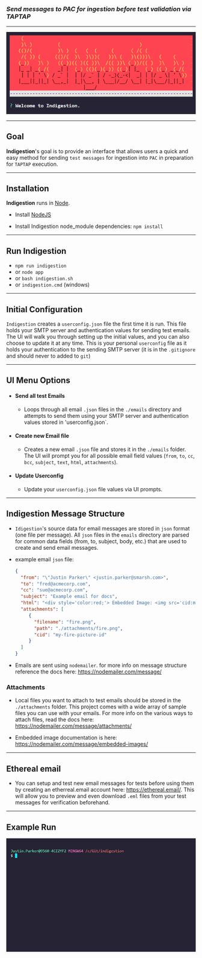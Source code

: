 ### ***Send messages to PAC for ingestion before test validation via TAPTAP***

---

![Indigestion](./docs/indigestion.png)

---

## Goal
**Indigestion**'s goal is to provide an interface that allows users a quick and easy method for sending `test messages` for ingestion into `PAC` in preparation for `TAPTAP` execution.

---

## Installation
**Indigestion** runs in [Node](https://nodejs.org).

* Install [NodeJS](https://nodejs.org)

* Install Indigestion node_module dependencies:
  `npm install`

---

## Run Indigestion
* `npm run indigestion`
* or `node app`
* or `bash indigestion.sh`
* or `indigestion.cmd` (windows)

---

## Initial Configuration

`Indigestion` creates a `userconfig.json` file the first time it is run.  This file holds your SMTP server and authentication values for sending test emails.  The UI will walk you through setting up the initial values, and you can also choose to update it at any time.  This is your personal `userconfig` file as it holds your authentication to the sending SMTP server (it is in the `.gitignore` and should never to added to `git`)

---

## UI Menu Options

* #### Send all test Emails
  * Loops through all email `.json` files in the `./emails` directory and attempts to send them using your SMTP server and authentication values stored in 'userconfig.json`.

* #### Create new Email file
  * Creates a new email `.json` file and stores it in the `./emails` folder.  The UI will prompt you for all possible email field values (`from`, `to`, `cc`, `bcc`, `subject`, `text`, `html`, `attachments`).

* #### Update Userconfig
  * Update your `userconfig.json` file values via UI prompts.

---

## Indigestion Message Structure

* `Idigestion`'s source data for email messages are stored in `json` format (one file per message).  All `json` files in the `emails` directory are parsed for common data fields (from, to, subject, body, etc.) that are used to create and send email messages.

* example email `json` file:  
  ```json
  {
    "from": "\"Justin Parker\" <justin.parker@smarsh.com>",
    "to": "fred@acmecorp.com",
    "cc": "sue@acmecorp.com",
    "subject": "Example email for docs",
    "html": "<div style='color:red;'> Embedded Image: <img src='cid:my-fire-picture-id'/> </div>",
    "attachments": [
       {
         "filename": "fire.png",
         "path": "./attachments/fire.png",
         "cid": "my-fire-picture-id"
       }
    ]
  }
  ```

* Emails are sent using `nodemailer`.  for more info on message structure reference the docs here: https://nodemailer.com/message/


### Attachments

* Local files you want to attach to test emails should be stored in the `./attachments` folder.  This project comes with a wide array of sample files you can use with your emails.  For more info on the various ways to attach files, read the docs here: https://nodemailer.com/message/attachments/

* Embedded image documentation is here: https://nodemailer.com/message/embedded-images/

---

## Ethereal email

* You can setup and test new email messages for tests before using them by creating an etherreal.email account here: https://ethereal.email/.  This will allow you to preview and even download `.eml` files from your test messages for verification beforehand.

---

## Example Run

![Indigestion](./docs/indigestion-run.gif)

